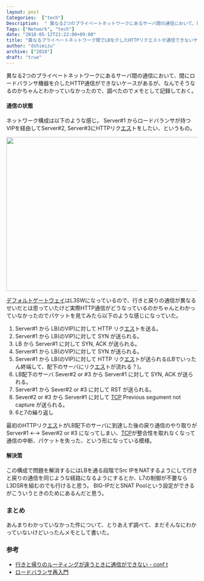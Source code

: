 ```yaml
---
layout: post
Categories:  ["tech"]
Description:  " 異なる2つのプライベートネットワークにあるサーバ間の通信において、間にロードバランサ機器を介したHTTP通信ができないケースがあるが、なんでそうなるのかちゃんとわかっていなかったので、調べたのでメモとして記録しておく。 "
Tags: ["Network", "tech"]
date: "2018-05-12T21:22:00+09:00"
title: "異なるプライベートネットワーク間でLBを介したHTTPリクエストが通信できないケースについて軽く調べたことのメモ"
author: "dshimizu"
archive: ["2018"]
draft: "true"
---
```


<body>
<p>異なる2つのプライベートネットワークにあるサーバ間の通信において、間にロードバランサ機器を介したHTTP通信ができないケースがあるが、なんでそうなるのかちゃんとわかっていなかったので、調べたのでメモとして記録しておく。</p>
</body>

<!-- more -->

<body>
<h4>通信の状態</h4>


<p>ネットワーク構成は以下のような感じ。
Server#1 からロードバランサが持つVIPを経由してServer#2, Server#3にHTTPリク<a class="keyword" href="http://d.hatena.ne.jp/keyword/%A5%A8%A5%B9">エス</a>トをしたい、というもの。</p>

<p><img src="https://blog.d-shimizu.io/wp-content/uploads/test-network.png" alt="" width="518" height="404" class="aligncenter size-full wp-image-1086"></p>

<p><a class="keyword" href="http://d.hatena.ne.jp/keyword/%A5%C7%A5%D5%A5%A9%A5%EB%A5%C8%A5%B2%A1%BC%A5%C8%A5%A6%A5%A7%A5%A4">デフォルトゲートウェイ</a>はL3SWになっているので、行きと戻りの通信が異なるせいだとは思っていたけど実際HTTP通信がどうなっているのかちゃんとわかっていなかったのでパケットを見てみたら以下のような感じになっていた。</p>

<ol>
    <li>Server#1 から LB(のVIP)に対して HTTP リク<a class="keyword" href="http://d.hatena.ne.jp/keyword/%A5%A8%A5%B9">エス</a>トを送る。</li>
    <li>Server#1 から LB(のVIP)に対して SYN が送られる。</li>
    <li>LB から Server#1 に対して SYN, ACK が送られる。</li>
    <li>Server#1 から LB(のVIP)に対して SYN が送られる。</li>
    <li>Server#1 から LB(のVIP)に対して HTTP リク<a class="keyword" href="http://d.hatena.ne.jp/keyword/%A5%A8%A5%B9">エス</a>トが送られる(LBでいったん終端して、配下のサーバにリク<a class="keyword" href="http://d.hatena.ne.jp/keyword/%A5%A8%A5%B9">エス</a>トが流れる？)。</li>
    <li>LB配下のサーバ Sever#2 or #3 から Server#1 に対して SYN, ACK が送られる。</li>
    <li>Server#1 から Sever#2 or #3 に対して RST が送られる。</li>
    <li>Sever#2 or #3 から Server#1 に対して <a class="keyword" href="http://d.hatena.ne.jp/keyword/TCP">TCP</a> Previous segument not capture が送られる。</li>
    <li>6と7の繰り返し</li>
</ol>


<p>最初のHTTPリク<a class="keyword" href="http://d.hatena.ne.jp/keyword/%A5%A8%A5%B9">エス</a>トがLB配下のサーバに到達した後の戻り通信のやり取りが Server#1 ←→ Sever#2 or #3 になってしまい、<a class="keyword" href="http://d.hatena.ne.jp/keyword/TCP">TCP</a>が整合性を取れなくなって通信の中断、パケットを失った、という形になっている模様。</p>

<h4>解決策</h4>


<p>この構成で問題を解消するにはLBを通る段階でSrc IPをNATするようにして行きと戻りの通信を同じような経路になるようにするとか、L7の制御が不要ならL3DSRを組むのでも行けると思う。
BIG-IPだとSNAT Poolという設定ができるがこういうときのためにあるんだと思う。</p>

<h3>まとめ</h3>


<p>あんまりわかっていなかった件について、とりあえず調べて、まだそんなにわかっていないけどいったんメモとして書いた。</p>

<h3>参考</h3>


<ul>
    <li><a href="http://monaski.hatenablog.com/entry/2015/10/31/014026" target="_brank" rel="noopener noreferrer">行きと帰りのルーティングが違うときに通信ができない - conf t</a></li>
    <li><a href="https://www.slideshare.net/ryuichitakashima3/ss-72343772" target="_brank" rel="noopener noreferrer">ロードバランサ再入門</a></li>
</ul>

</body>

